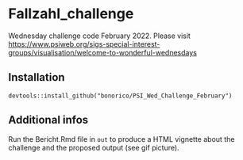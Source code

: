 # Fallzahl_challenge

Wednesday challenge code February 2022. Please visit https://www.psiweb.org/sigs-special-interest-groups/visualisation/welcome-to-wonderful-wednesdays

## Installation
`devtools::install_github("bonorico/PSI_Wed_Challenge_February")`

## Additional infos
Run the Bericht.Rmd file in `out` to produce a HTML vignette about the challenge and the proposed output (see gif picture).

